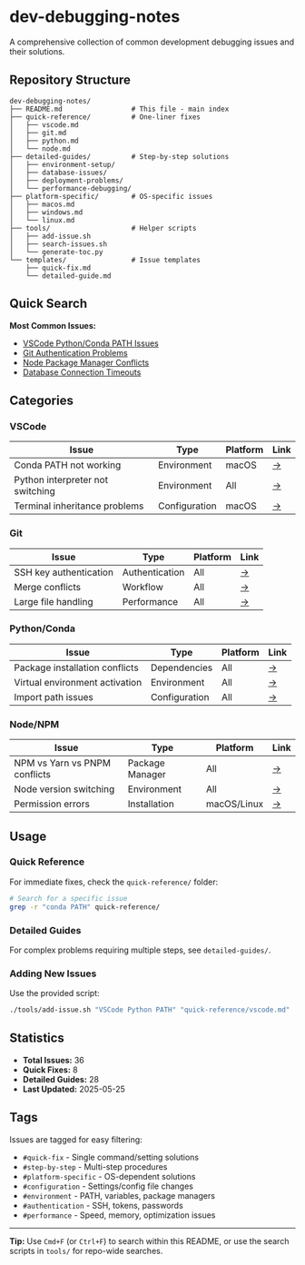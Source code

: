 # dev-debugging-notes

A comprehensive collection of common development debugging issues and their solutions.

## Repository Structure

```
dev-debugging-notes/
├── README.md                 # This file - main index
├── quick-reference/          # One-liner fixes
│   ├── vscode.md
│   ├── git.md
│   ├── python.md
│   └── node.md
├── detailed-guides/          # Step-by-step solutions
│   ├── environment-setup/
│   ├── database-issues/
│   ├── deployment-problems/
│   └── performance-debugging/
├── platform-specific/        # OS-specific issues
│   ├── macos.md
│   ├── windows.md
│   └── linux.md
├── tools/                    # Helper scripts
│   ├── add-issue.sh
│   ├── search-issues.sh
│   └── generate-toc.py
└── templates/                # Issue templates
    ├── quick-fix.md
    └── detailed-guide.md
```

## Quick Search

**Most Common Issues:**
- [VSCode Python/Conda PATH Issues](#vscode)
- [Git Authentication Problems](#git)
- [Node Package Manager Conflicts](#node)
- [Database Connection Timeouts](#database)

## Categories

### VSCode
| Issue | Type | Platform | Link |
|-------|------|----------|------|
| Conda PATH not working | Environment | macOS | [→](quick-reference/vscode.md#conda-path-issue) |
| Python interpreter not switching | Environment | All | [→](quick-reference/vscode.md#python-interpreter) |
| Terminal inheritance problems | Configuration | macOS | [→](quick-reference/vscode.md#terminal-inheritance) |

### Git
| Issue | Type | Platform | Link |
|-------|------|----------|------|
| SSH key authentication | Authentication | All | [→](quick-reference/git.md#ssh-auth) |
| Merge conflicts | Workflow | All | [→](quick-reference/git.md#merge-conflicts) |
| Large file handling | Performance | All | [→](detailed-guides/git-lfs.md) |

### Python/Conda
| Issue | Type | Platform | Link |
|-------|------|----------|------|
| Package installation conflicts | Dependencies | All | [→](quick-reference/python.md#package-conflicts) |
| Virtual environment activation | Environment | All | [→](quick-reference/python.md#venv-activation) |
| Import path issues | Configuration | All | [→](quick-reference/python.md#import-paths) |

### Node/NPM
| Issue | Type | Platform | Link |
|-------|------|----------|------|
| NPM vs Yarn vs PNPM conflicts | Package Manager | All | [→](quick-reference/node.md#package-manager-conflicts) |
| Node version switching | Environment | All | [→](quick-reference/node.md#node-version) |
| Permission errors | Installation | macOS/Linux | [→](quick-reference/node.md#permissions) |

## Usage

### Quick Reference
For immediate fixes, check the `quick-reference/` folder:
```bash
# Search for a specific issue
grep -r "conda PATH" quick-reference/
```

### Detailed Guides
For complex problems requiring multiple steps, see `detailed-guides/`.

### Adding New Issues
Use the provided script:
```bash
./tools/add-issue.sh "VSCode Python PATH" "quick-reference/vscode.md"
```

## Statistics

- **Total Issues:** 36
- **Quick Fixes:** 8
- **Detailed Guides:** 28
- **Last Updated:** 2025-05-25

## Tags

Issues are tagged for easy filtering:
- `#quick-fix` - Single command/setting solutions
- `#step-by-step` - Multi-step procedures  
- `#platform-specific` - OS-dependent solutions
- `#configuration` - Settings/config file changes
- `#environment` - PATH, variables, package managers
- `#authentication` - SSH, tokens, passwords
- `#performance` - Speed, memory, optimization issues

---

**Tip:** Use `Cmd+F` (or `Ctrl+F`) to search within this README, or use the search scripts in `tools/` for repo-wide searches.